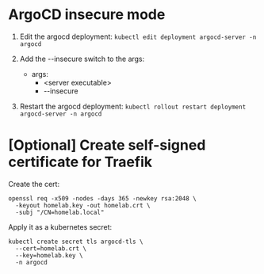 # ArgoCD insecure mode
1. Edit the argocd deployment:
```kubectl edit deployment argocd-server -n argocd```

1. Add the --insecure switch to the args:
    - args:
        - \<server executable>
    	- --insecure

1. Restart the argocd deployment:
```kubectl rollout restart deployment argocd-server -n argocd```

# [Optional] Create self-signed certificate for Traefik

Create the cert:
```
openssl req -x509 -nodes -days 365 -newkey rsa:2048 \
  -keyout homelab.key -out homelab.crt \
  -subj "/CN=homelab.local"
```

Apply it as a kubernetes secret:
```
kubectl create secret tls argocd-tls \
  --cert=homelab.crt \
  --key=homelab.key \
  -n argocd
```


	

